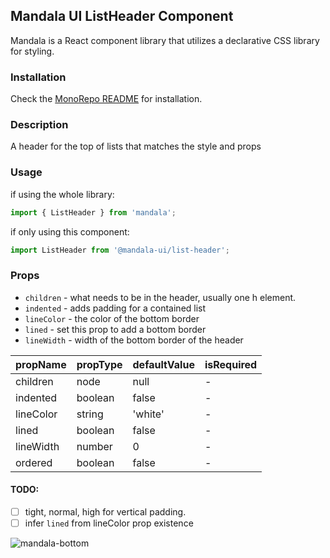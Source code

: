 ## Mandala UI ListHeader Component
Mandala is a React component library that utilizes a declarative CSS library for styling.

### Installation
Check the [MonoRepo README](https://github.com/mandala-ui/mandala) for installation.

### Description
A header for the top of lists that matches the style and props

### Usage
if using the whole library:
```js
import { ListHeader } from 'mandala';
```
if only using this component:
```js
import ListHeader from '@mandala-ui/list-header';
```
### Props
* `children` - what needs to be in the header, usually one h element.
* `indented` - adds padding for a contained list
* `lineColor` - the color of the bottom border
* `lined` - set this prop to add a bottom border
* `lineWidth` - width of the bottom border of the header

| propName | propType | defaultValue | isRequired |
| -------- | -------- | ------------ | ---------- |
| children | node     | null         | -          |
| indented | boolean  | false        | -          |
| lineColor| string   | 'white'      | -          |
| lined    | boolean  | false        | -          |
| lineWidth| number   | 0            | -          |
| ordered  | boolean  | false        | -          |

#### TODO:
- [ ] tight, normal, high for vertical padding.
- [ ] infer `lined` from lineColor prop existence

![mandala-bottom](https://user-images.githubusercontent.com/1824267/38281372-32114e5c-375f-11e8-9fbe-e5191b96429c.png)
